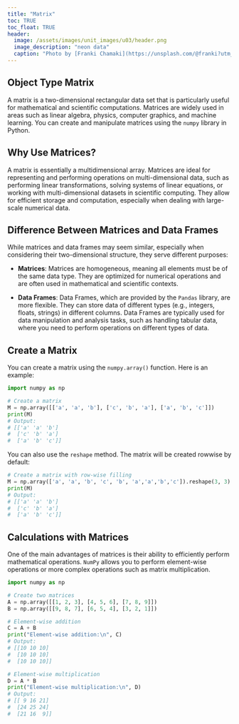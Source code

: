 ```yaml
---
title: "Matrix"
toc: TRUE
toc_float: TRUE
header:
  image: /assets/images/unit_images/u03/header.png
  image_description: "neon data"
  caption: "Photo by [Franki Chamaki](https://unsplash.com/@franki?utm_source=unsplash&amp;utm_medium=referral&amp;utm_content=creditCopyText) [from unsplash](https://unsplash.com/s/photos/data?utm_source=unsplash&amp;utm_medium=referral&amp;utm_content=creditCopyText)"
---
```


<!--more-->

## Object Type Matrix
A matrix is a two-dimensional rectangular data set that is particularly useful for mathematical and scientific computations. Matrices are widely used in areas such as linear algebra, physics, computer graphics, and machine learning. You can create and manipulate matrices using the `numpy` library in Python.

## Why Use Matrices?
A matrix is essentially a multidimensional array.
Matrices are ideal for representing and performing operations on multi-dimensional data, such as performing linear transformations, solving systems of linear equations, or working with multi-dimensional datasets in scientific computing. They allow for efficient storage and computation, especially when dealing with large-scale numerical data.

## Difference Between Matrices and Data Frames
While matrices and data frames may seem similar, especially when considering their two-dimensional structure, they serve different purposes:

- **Matrices**: Matrices are homogeneous, meaning all elements must be of the same data type. They are optimized for numerical operations and are often used in mathematical and scientific contexts.

- **Data Frames**: Data Frames, which are provided by the `Pandas` library, are more flexible. They can store data of different types (e.g., integers, floats, strings) in different columns. Data Frames are typically used for data manipulation and analysis tasks, such as handling tabular data, where you need to perform operations on different types of data.

## Create a Matrix
You can create a matrix using the `numpy.array()` function. Here is an example:
```python
import numpy as np

# Create a matrix
M = np.array([['a', 'a', 'b'], ['c', 'b', 'a'], ['a', 'b', 'c']])
print(M)
# Output:
# [['a' 'a' 'b']
#  ['c' 'b' 'a']
#  ['a' 'b' 'c']]
```

You can also use the `reshape` method. The matrix will be created rowwise by default:
```python
# Create a matrix with row-wise filling
M = np.array(['a', 'a', 'b', 'c', 'b', 'a','a','b','c']).reshape(3, 3)
print(M)
# Output:
# [['a' 'a' 'b']
#  ['c' 'b' 'a']
#  ['a' 'b' 'c']]
```

## Calculations with Matrices
One of the main advantages of matrices is their ability to efficiently perform mathematical operations. `NumPy` allows you to perform element-wise operations or more complex operations such as matrix multiplication.
```python
import numpy as np

# Create two matrices
A = np.array([[1, 2, 3], [4, 5, 6], [7, 8, 9]])
B = np.array([[9, 8, 7], [6, 5, 4], [3, 2, 1]])

# Element-wise addition
C = A + B
print("Element-wise addition:\n", C)
# Output:
# [[10 10 10]
#  [10 10 10]
#  [10 10 10]]

# Element-wise multiplication
D = A * B
print("Element-wise multiplication:\n", D)
# Output:
# [[ 9 16 21]
#  [24 25 24]
#  [21 16  9]]
```